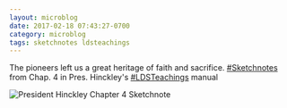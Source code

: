 ```yaml
---
layout: microblog
date: 2017-02-18 07:43:27-0700
category: microblog
tags: sketchnotes ldsteachings
---
```

The pioneers left us a great heritage of faith and sacrifice. [#Sketchnotes](/tags/sketchnotes) from Chap. 4 in Pres. Hinckley's [#LDSTeachings](/tags/ldsteachings) manual

![President Hinckley Chapter 4 Sketchnote](/images/microblog/201702180743.jpg)

